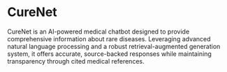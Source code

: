 # CureNet
CureNet is an AI-powered medical chatbot designed to provide comprehensive information about rare diseases. Leveraging advanced natural language processing and a robust retrieval-augmented generation system, it offers accurate, source-backed responses while maintaining transparency through cited medical references.

